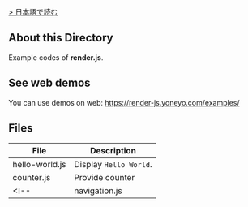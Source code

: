 [> 日本語で読む](./README_JP.md)

## About this Directory

Example codes of **render.js**.

## See web demos

You can use demos on web:
https://render-js.yoneyo.com/examples/

## Files

| File | Description |
|-------|--------|
| hello-world.js | Display `Hello World`. |
| counter.js | Provide counter |
<!-- | navigation.js | Implementation of navigation (screen transition). | -->
